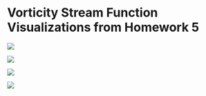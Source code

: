 # Vorticity Stream Function Visualizations from Homework 5

![](visuals/vorticity_stream_function.gif)

![](visuals/vorticity_stream_function_0.gif)

![](visuals/vorticity_stream_function_1.gif)

![](visuals/vorticity_stream_function_2.gif)
